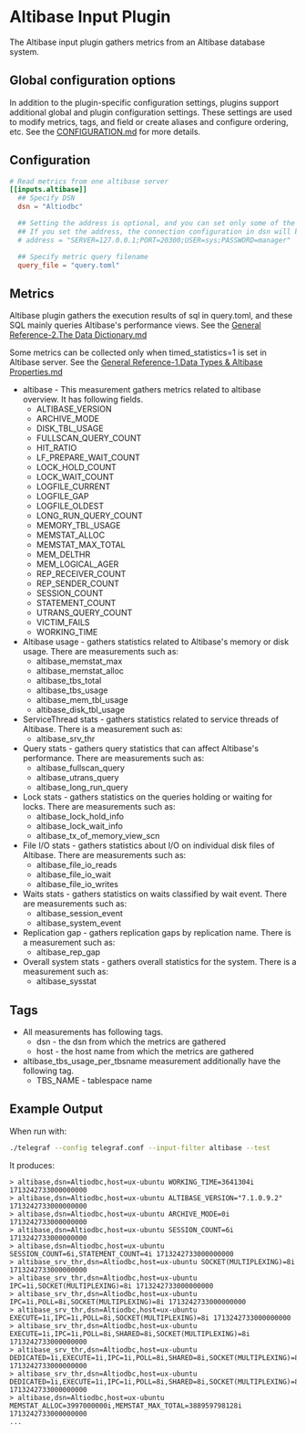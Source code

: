 # Altibase Input Plugin

The Altibase input plugin gathers metrics from an Altibase database system.

## Global configuration options <!-- @/docs/includes/plugin_config.md -->

In addition to the plugin-specific configuration settings, plugins support
additional global and plugin configuration settings. These settings are used to
modify metrics, tags, and field or create aliases and configure ordering, etc.
See the [CONFIGURATION.md][CONFIGURATION.md] for more details.

[CONFIGURATION.md]: ../../../docs/CONFIGURATION.md#plugins

## Configuration

```toml @sample.conf
# Read metrics from one altibase server
[[inputs.altibase]]
  ## Specify DSN
  dsn = "Altiodbc"

  ## Setting the address is optional, and you can set only some of the items.
  ## If you set the address, the connection configuration in dsn will be overwritten.
  # address = "SERVER=127.0.0.1;PORT=20300;USER=sys;PASSWORD=manager"

  ## Specify metric query filename
  query_file = "query.toml"
```

## Metrics

Altibase plugin gathers the execution results of sql in query.toml, and these SQL mainly queries Altibase's performance views. See the [General Reference-2.The Data Dictionary.md][1]

[1]: https://github.com/ALTIBASE/Documents/blob/master/Manuals/Altibase_7.3/eng/General%20Reference-2.The%20Data%20Dictionary.md

Some metrics can be collected only when timed_statistics=1 is set in Altibase server. See the [General Reference-1.Data Types & Altibase Properties.md][2]

[2]: https://github.com/ALTIBASE/Documents/blob/master/Manuals/Altibase_7.3/eng/General%20Reference-1.Data%20Types%20%26%20Altibase%20Properties.md

* altibase - This measurement gathers metrics related to altibase overview. It has following fields.
  * ALTIBASE_VERSION
  * ARCHIVE_MODE
  * DISK_TBL_USAGE      
  * FULLSCAN_QUERY_COUNT
  * HIT_RATIO           
  * LF_PREPARE_WAIT_COUNT
  * LOCK_HOLD_COUNT     
  * LOCK_WAIT_COUNT     
  * LOGFILE_CURRENT     
  * LOGFILE_GAP         
  * LOGFILE_OLDEST      
  * LONG_RUN_QUERY_COUNT
  * MEMORY_TBL_USAGE    
  * MEMSTAT_ALLOC       
  * MEMSTAT_MAX_TOTAL   
  * MEM_DELTHR          
  * MEM_LOGICAL_AGER    
  * REP_RECEIVER_COUNT  
  * REP_SENDER_COUNT    
  * SESSION_COUNT       
  * STATEMENT_COUNT     
  * UTRANS_QUERY_COUNT  
  * VICTIM_FAILS        
  * WORKING_TIME        
* Altibase usage - gathers statistics related to Altibase's memory or disk usage. There are measurements such as:
  * altibase_memstat_max
  * altibase_memstat_alloc
  * altibase_tbs_total
  * altibase_tbs_usage
  * altibase_mem_tbl_usage
  * altibase_disk_tbl_usage
* ServiceThread stats - gathers statistics related to service threads of Altibase. There is a measurement such as:
  * altibase_srv_thr
* Query stats - gathers query statistics that can affect Altibase's performance. There are measurements such as:
  * altibase_fullscan_query
  * altibase_utrans_query
  * altibase_long_run_query
* Lock stats - gathers statistics on the queries holding or waiting for locks. There are measurements such as:
  * altibase_lock_hold_info
  * altibase_lock_wait_info
  * altibase_tx_of_memory_view_scn
* File I/O stats - gathers statistics about I/O on individual disk files of Altibase. There are measurements such as:
  * altibase_file_io_reads
  * altibase_file_io_wait
  * altibase_file_io_writes
* Waits stats - gathers statistics on waits classified by wait event. There are measurements such as:
  * altibase_session_event
  * altibase_system_event
* Replication gap - gathers replication gaps by replication name. There is a measurement such as:
  * altibase_rep_gap
* Overall system stats - gathers overall statistics for the system. There is a measurement such as:
  * altibase_sysstat

## Tags

* All measurements has following tags.
  * dsn - the dsn from which the metrics are gathered
  * host - the host name from which the metrics are gathered
* altibase_tbs_usage_per_tbsname measurement additionally have the following tag.
  * TBS_NAME - tablespace name

## Example Output

When run with:

```sh
./telegraf --config telegraf.conf --input-filter altibase --test
```

It produces:

```text
> altibase,dsn=Altiodbc,host=ux-ubuntu WORKING_TIME=3641304i 1713242733000000000
> altibase,dsn=Altiodbc,host=ux-ubuntu ALTIBASE_VERSION="7.1.0.9.2" 1713242733000000000
> altibase,dsn=Altiodbc,host=ux-ubuntu ARCHIVE_MODE=0i 1713242733000000000
> altibase,dsn=Altiodbc,host=ux-ubuntu SESSION_COUNT=6i 1713242733000000000
> altibase,dsn=Altiodbc,host=ux-ubuntu SESSION_COUNT=6i,STATEMENT_COUNT=4i 1713242733000000000
> altibase_srv_thr,dsn=Altiodbc,host=ux-ubuntu SOCKET(MULTIPLEXING)=8i 1713242733000000000
> altibase_srv_thr,dsn=Altiodbc,host=ux-ubuntu IPC=1i,SOCKET(MULTIPLEXING)=8i 1713242733000000000
> altibase_srv_thr,dsn=Altiodbc,host=ux-ubuntu IPC=1i,POLL=8i,SOCKET(MULTIPLEXING)=8i 1713242733000000000
> altibase_srv_thr,dsn=Altiodbc,host=ux-ubuntu EXECUTE=1i,IPC=1i,POLL=8i,SOCKET(MULTIPLEXING)=8i 1713242733000000000
> altibase_srv_thr,dsn=Altiodbc,host=ux-ubuntu EXECUTE=1i,IPC=1i,POLL=8i,SHARED=8i,SOCKET(MULTIPLEXING)=8i 1713242733000000000
> altibase_srv_thr,dsn=Altiodbc,host=ux-ubuntu DEDICATED=1i,EXECUTE=1i,IPC=1i,POLL=8i,SHARED=8i,SOCKET(MULTIPLEXING)=8i 1713242733000000000
> altibase_srv_thr,dsn=Altiodbc,host=ux-ubuntu DEDICATED=1i,EXECUTE=1i,IPC=1i,POLL=8i,SHARED=8i,SOCKET(MULTIPLEXING)=8i,TOTAL_COUNT=9i 1713242733000000000
> altibase,dsn=Altiodbc,host=ux-ubuntu MEMSTAT_ALLOC=3997000000i,MEMSTAT_MAX_TOTAL=388959798128i 1713242733000000000
...
```
